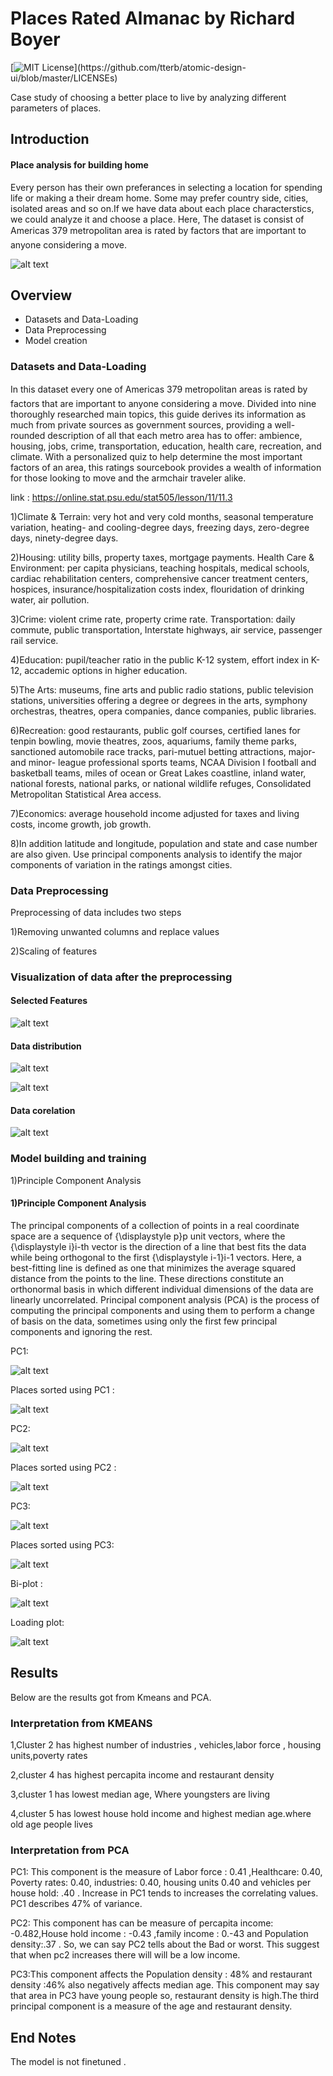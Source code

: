 
# Places Rated Almanac by Richard Boyer

[![MIT License](https://img.shields.io/apm/l/atomic-design-ui.svg?)](https://github.com/tterb/atomic-design-ui/blob/master/LICENSEs)

Case study of choosing a better place to live by analyzing different parameters  of places.
## Introduction 

#### Place analysis for building home
Every person has their own preferances in selecting a location for spending life or making a their dream home.
Some may prefer country side, cities, isolated areas and so on.If we have data about each place characterstics, we could analyze it and choose a place.
Here, The dataset is consist of Americas 379 metropolitan area  is rated by factors that are important to anyone considering a move.


![alt text](https://raw.githubusercontent.com/vivekalex61/almanac_rated/main/images/intro.png)

## Overview 
- Datasets and Data-Loading
- Data Preprocessing
- Model creation

### Datasets and Data-Loading

In this dataset every one of Americas 379 metropolitan areas is rated by factors that are important to anyone considering a move. Divided into nine thoroughly researched main topics, this guide derives its information as much from private sources as government sources, providing a well-rounded description of all that each metro area has to offer: ambience, housing, jobs, crime, transportation, education, health care, recreation, and climate. With a personalized quiz to help determine the most important factors of an area, this ratings sourcebook provides a wealth of information for those looking to move and the armchair traveler alike.

link : https://online.stat.psu.edu/stat505/lesson/11/11.3

1)Climate & Terrain: very hot and very cold months, seasonal temperature variation, heating- and cooling-degree days, freezing days, zero-degree days, ninety-degree days.
 
 2)Housing: utility bills, property taxes, mortgage payments.
Health Care & Environment: per capita physicians, teaching hospitals, medical schools, cardiac rehabilitation centers, comprehensive cancer treatment centers, hospices, insurance/hospitalization costs index, flouridation of drinking water, air pollution.

3)Crime: violent crime rate, property crime rate.
Transportation: daily commute, public transportation, Interstate highways, air service, passenger rail service.

4)Education: pupil/teacher ratio in the public K-12 system, effort index in K-12, accademic options in higher education.

5)The Arts: museums, fine arts and public radio stations, public television stations, universities offering a degree or degrees in the arts, symphony orchestras, theatres, opera companies, dance companies, public libraries.

6)Recreation: good restaurants, public golf courses, certified lanes for tenpin bowling, movie theatres, zoos, aquariums, family theme parks, sanctioned automobile race tracks, pari-mutuel betting attractions, major- and minor- league professional sports teams, NCAA Division I football and basketball teams, miles of ocean or Great Lakes coastline, inland water, national forests, national parks, or national wildlife refuges, Consolidated Metropolitan Statistical Area access.

7)Economics: average household income adjusted for taxes and living costs, income growth, job growth.

8)In addition latitude and longitude, population and state and case number are also given. Use principal components analysis to identify the major components of variation in the ratings amongst cities.


### Data Preprocessing
 Preprocessing of data includes two steps
 
 1)Removing unwanted columns and replace values
 
 2)Scaling of  features

### Visualization of data after the preprocessing 


#### Selected Features

![alt text](https://raw.githubusercontent.com/vivekalex61/almanac_rated/main/images/data.png)


#### Data distribution

![alt text](https://raw.githubusercontent.com/vivekalex61/almanac_rated/main/images/dist_1.png)


![alt text](https://raw.githubusercontent.com/vivekalex61/almanac_rated/main/images/dist_2.png)


#### Data corelation

![alt text](https://raw.githubusercontent.com/vivekalex61/almanac_rated/main/images/corr.png)



### Model building and training


1)Principle Component Analysis


#### 1)Principle Component Analysis

The principal components of a collection of points in a real coordinate space are a sequence of {\displaystyle p}p unit vectors, where the {\displaystyle i}i-th vector is the direction of a line that best fits the data while being orthogonal to the first {\displaystyle i-1}i-1 vectors. Here, a best-fitting line is defined as one that minimizes the average squared distance from the points to the line. These directions constitute an orthonormal basis in which different individual dimensions of the data are linearly uncorrelated. Principal component analysis (PCA) is the process of computing the principal components and using them to perform a change of basis on the data, sometimes using only the first few principal components and ignoring the rest.

PC1:


![alt text](https://raw.githubusercontent.com/vivekalex61/almanac_rated/main/images/pc1.png)

Places sorted using PC1 :


![alt text](https://raw.githubusercontent.com/vivekalex61/almanac_rated/main/images/pc1_places.png)

PC2:


![alt text](https://raw.githubusercontent.com/vivekalex61/almanac_rated/main/images/pc2.png)

Places sorted using PC2 :


![alt text](https://raw.githubusercontent.com/vivekalex61/almanac_rated/main/images/pc2_places.png)

PC3:


![alt text](https://raw.githubusercontent.com/vivekalex61/almanac_rated/main/images/pc3.png)

Places sorted using PC3:


![alt text](https://raw.githubusercontent.com/vivekalex61/almanac_rated/main/images/pc3_places.png)


Bi-plot :

![alt text](https://raw.githubusercontent.com/vivekalex61/almanac_rated/main/images/Biplot.png)


Loading plot:

![alt text](https://raw.githubusercontent.com/vivekalex61/almanac_rated/main/images/loading_plot.png)


## Results
Below are the results  got from Kmeans and PCA.

###    Interpretation from KMEANS

1,Cluster 2 has highest number of industries , vehicles,labor force , housing units,poverty rates

2,cluster 4 has highest percapita income and restaurant density

3,cluster 1 has lowest median age, Where youngsters are living

4,cluster 5 has lowest house hold income and highest median age.where old age people lives

    
###    Interpretation from PCA
PC1: This component is the measure of Labor force : 0.41 ,Healthcare: 0.40, Poverty rates: 0.40, industries: 0.40, housing units     0.40 and vehicles per house hold: .40 . Increase in  PC1 tends to increases the correlating values. PC1 describes 47% of variance.

PC2: This component has can be measure of  percapita income: -0.482,House hold income  :  -0.43 ,family income  : 0.-43 and Population density:.37 . So, we can say PC2 tells about the Bad or worst. This suggest that when pc2 increases there will will be a low income.

PC3:This component affects the Population density : 48% and restaurant density :46% also negatively affects median age. This component may say that area in PC3 have young people so, restaurant density is high.The third principal component is a measure of the age and restaurant density.

## End Notes

The model is not finetuned .

